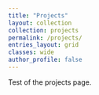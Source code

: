 ```yaml
---
title: "Projects"
layout: collection
collection: projects
permalink: /projects/
entries_layout: grid
classes: wide
author_profile: false
---
```


Test of the projects page.